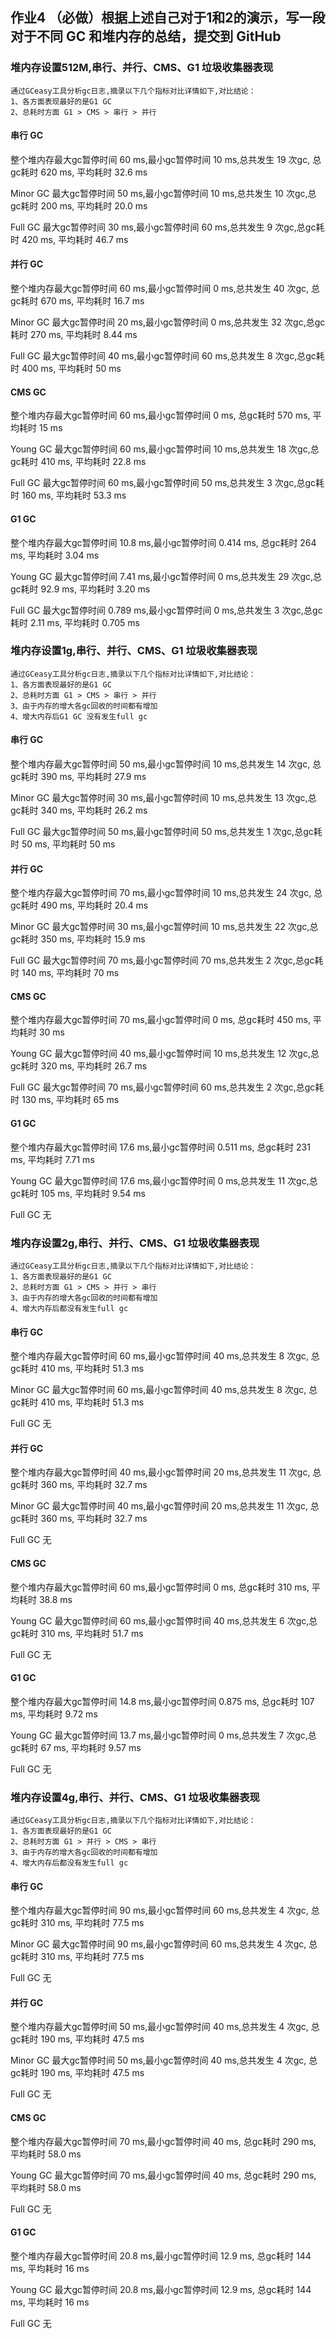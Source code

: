 ## 作业4 （必做）根据上述自己对于1和2的演示，写一段对于不同 GC 和堆内存的总结，提交到 GitHub
 
### 堆内存设置512M,串行、并行、CMS、G1 垃圾收集器表现

    通过GCeasy工具分析gc日志,摘录以下几个指标对比详情如下,对比结论：
    1、各方面表现最好的是G1 GC
    2、总耗时方面 G1 > CMS > 串行 > 并行
    

#### 串行 GC

整个堆内存最大gc暂停时间 60 ms,最小gc暂停时间 10 ms,总共发生 19 次gc, 总gc耗时 620 ms, 平均耗时 32.6 ms
  
Minor GC 最大gc暂停时间 50 ms,最小gc暂停时间 10 ms,总共发生 10 次gc,总gc耗时 200 ms, 平均耗时 20.0 ms 
 
Full GC  最大gc暂停时间 30 ms,最小gc暂停时间 60 ms,总共发生 9 次gc,总gc耗时 420 ms, 平均耗时 46.7 ms

#### 并行 GC

整个堆内存最大gc暂停时间 60 ms,最小gc暂停时间 0 ms,总共发生 40 次gc, 总gc耗时 670 ms, 平均耗时 16.7 ms
  
Minor GC 最大gc暂停时间 20 ms,最小gc暂停时间 0 ms,总共发生 32 次gc,总gc耗时 270 ms, 平均耗时 8.44 ms 
 
Full GC  最大gc暂停时间 40 ms,最小gc暂停时间 60 ms,总共发生 8 次gc,总gc耗时 400 ms, 平均耗时 50 ms

#### CMS GC

整个堆内存最大gc暂停时间 60 ms,最小gc暂停时间 0 ms, 总gc耗时 570 ms, 平均耗时 15 ms
  
Young GC 最大gc暂停时间 60 ms,最小gc暂停时间 10 ms,总共发生 18 次gc,总gc耗时 410 ms, 平均耗时 22.8 ms 
 
Full GC  最大gc暂停时间 60 ms,最小gc暂停时间 50 ms,总共发生 3 次gc,总gc耗时 160 ms, 平均耗时 53.3 ms

#### G1 GC

整个堆内存最大gc暂停时间 10.8 ms,最小gc暂停时间 0.414 ms, 总gc耗时 264 ms, 平均耗时 3.04 ms
  
Young GC 最大gc暂停时间 7.41 ms,最小gc暂停时间 0 ms,总共发生 29 次gc,总gc耗时 92.9 ms, 平均耗时 3.20 ms 
 
Full GC  最大gc暂停时间 0.789 ms,最小gc暂停时间 0 ms,总共发生 3 次gc,总gc耗时 2.11 ms, 平均耗时 0.705 ms


### 堆内存设置1g,串行、并行、CMS、G1 垃圾收集器表现

    通过GCeasy工具分析gc日志,摘录以下几个指标对比详情如下,对比结论：
    1、各方面表现最好的是G1 GC
    2、总耗时方面 G1 > CMS > 串行 > 并行
    3、由于内存的增大各gc回收的时间都有增加
    4、增大内存后G1 GC 没有发生full gc
    

#### 串行 GC

整个堆内存最大gc暂停时间 50 ms,最小gc暂停时间 10 ms,总共发生 14 次gc, 总gc耗时 390 ms, 平均耗时 27.9 ms
  
Minor GC 最大gc暂停时间 30 ms,最小gc暂停时间 10 ms,总共发生 13 次gc,总gc耗时 340 ms, 平均耗时 26.2 ms 
 
Full GC  最大gc暂停时间 50 ms,最小gc暂停时间 50 ms,总共发生 1 次gc,总gc耗时 50 ms, 平均耗时 50 ms

#### 并行 GC

整个堆内存最大gc暂停时间 70 ms,最小gc暂停时间 10 ms,总共发生 24 次gc, 总gc耗时 490 ms, 平均耗时 20.4 ms
  
Minor GC 最大gc暂停时间 30 ms,最小gc暂停时间 10 ms,总共发生 22 次gc,总gc耗时 350 ms, 平均耗时 15.9 ms 
 
Full GC  最大gc暂停时间 70 ms,最小gc暂停时间 70 ms,总共发生 2 次gc,总gc耗时 140 ms, 平均耗时 70 ms

#### CMS GC

整个堆内存最大gc暂停时间 70 ms,最小gc暂停时间 0 ms, 总gc耗时 450 ms, 平均耗时 30 ms
  
Young GC 最大gc暂停时间 40 ms,最小gc暂停时间 10 ms,总共发生 12 次gc,总gc耗时 320 ms, 平均耗时 26.7 ms 
 
Full GC  最大gc暂停时间 70 ms,最小gc暂停时间 60 ms,总共发生 2 次gc,总gc耗时 130 ms, 平均耗时 65 ms

#### G1 GC

整个堆内存最大gc暂停时间 17.6 ms,最小gc暂停时间 0.511 ms, 总gc耗时 231 ms, 平均耗时 7.71 ms
  
Young GC 最大gc暂停时间 17.6 ms,最小gc暂停时间 0 ms,总共发生 11 次gc,总gc耗时 105 ms, 平均耗时 9.54 ms 
 
Full GC  无

### 堆内存设置2g,串行、并行、CMS、G1 垃圾收集器表现

    通过GCeasy工具分析gc日志,摘录以下几个指标对比详情如下,对比结论：
    1、各方面表现最好的是G1 GC
    2、总耗时方面 G1 > CMS > 并行 > 串行
    3、由于内存的增大各gc回收的时间都有增加
    4、增大内存后都没有发生full gc
    

#### 串行 GC

整个堆内存最大gc暂停时间 60 ms,最小gc暂停时间 40 ms,总共发生 8 次gc, 总gc耗时 410 ms, 平均耗时 51.3 ms
  
Minor GC 最大gc暂停时间 60 ms,最小gc暂停时间 40 ms,总共发生 8 次gc, 总gc耗时 410 ms, 平均耗时 51.3 ms 
 
Full GC  无

#### 并行 GC

整个堆内存最大gc暂停时间 40 ms,最小gc暂停时间 20 ms,总共发生 11 次gc, 总gc耗时 360 ms, 平均耗时 32.7 ms
  
Minor GC 最大gc暂停时间 40 ms,最小gc暂停时间 20 ms,总共发生 11 次gc, 总gc耗时 360 ms, 平均耗时 32.7 ms 
 
Full GC  无

#### CMS GC

整个堆内存最大gc暂停时间 60 ms,最小gc暂停时间 0 ms, 总gc耗时 310 ms, 平均耗时 38.8 ms
  
Young GC 最大gc暂停时间 60 ms,最小gc暂停时间 40 ms,总共发生 6 次gc,总gc耗时 310 ms, 平均耗时 51.7 ms 
 
Full GC  无

#### G1 GC

整个堆内存最大gc暂停时间 14.8 ms,最小gc暂停时间 0.875 ms, 总gc耗时 107 ms, 平均耗时 9.72 ms
  
Young GC 最大gc暂停时间 13.7 ms,最小gc暂停时间 0 ms,总共发生 7 次gc,总gc耗时 67 ms, 平均耗时 9.57 ms 
 
Full GC  无


### 堆内存设置4g,串行、并行、CMS、G1 垃圾收集器表现

    通过GCeasy工具分析gc日志,摘录以下几个指标对比详情如下,对比结论：
    1、各方面表现最好的是G1 GC
    2、总耗时方面 G1 > 并行 > CMS > 串行
    3、由于内存的增大各gc回收的时间都有增加
    4、增大内存后都没有发生full gc
    

#### 串行 GC

整个堆内存最大gc暂停时间 90 ms,最小gc暂停时间 60 ms,总共发生 4 次gc, 总gc耗时 310 ms, 平均耗时 77.5 ms
  
Minor GC 最大gc暂停时间 90 ms,最小gc暂停时间 60 ms,总共发生 4 次gc, 总gc耗时 310 ms, 平均耗时 77.5 ms 
 
Full GC  无

#### 并行 GC

整个堆内存最大gc暂停时间 50 ms,最小gc暂停时间 40 ms,总共发生 4 次gc, 总gc耗时 190 ms, 平均耗时 47.5 ms
  
Minor GC 最大gc暂停时间 50 ms,最小gc暂停时间 40 ms,总共发生 4 次gc, 总gc耗时 190 ms, 平均耗时 47.5 ms 
 
Full GC  无

#### CMS GC

整个堆内存最大gc暂停时间 70 ms,最小gc暂停时间 40 ms, 总gc耗时 290 ms, 平均耗时 58.0 ms
  
Young GC 最大gc暂停时间 70 ms,最小gc暂停时间 40 ms, 总gc耗时 290 ms, 平均耗时 58.0 ms 
 
Full GC  无

#### G1 GC

整个堆内存最大gc暂停时间 20.8 ms,最小gc暂停时间 12.9 ms, 总gc耗时 144 ms, 平均耗时 16 ms
  
Young GC 最大gc暂停时间 20.8 ms,最小gc暂停时间 12.9 ms, 总gc耗时 144 ms, 平均耗时 16 ms 
 
Full GC  无
